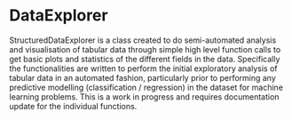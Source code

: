 # DataExplorer
StructuredDataExplorer is a class created to do semi-automated analysis and visualisation of tabular data through simple high level function calls to get basic plots and statistics of the different fields in the data. Specifically the functionalities are written to perform the initial exploratory analysis of tabular data in an automated fashion, particularly prior to performing any predictive modelling (classification / regression) in the dataset for machine learning problems.
This is a work in progress and requires documentation update for the individual functions. 
